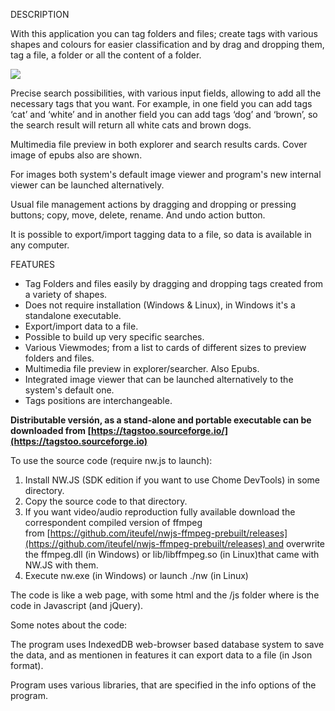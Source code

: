 DESCRIPTION

With this application you can tag folders and files; create tags with various shapes and colours for easier classification and by drag and dropping them, tag a file, a folder or all the content of a folder.

![](https://tagstoo.sourceforge.io/demoimage1lq.png)

Precise search possibilities, with various input fields, allowing to add all the necessary tags that you want. For example, in one field you can add tags ‘cat’ and ‘white’ and in another field you can add tags ‘dog’ and ‘brown’, so the search result will return all white cats and brown dogs.

Multimedia file preview in both explorer and search results cards. Cover image of epubs also are shown.

For images both system's default image viewer and program's new internal viewer can be launched alternatively.

Usual file management actions by dragging and dropping or pressing buttons; copy, move, delete, rename. And undo action button.

It is possible to export/import tagging data to a file, so data is available in any computer.

FEATURES

- Tag Folders and files easily by dragging and dropping tags created from a variety of shapes.
- Does not require installation (Windows & Linux), in Windows it's a standalone executable.
- Export/import data to a file.
- Possible to build up very specific searches.
- Various Viewmodes; from a list to cards of different sizes to preview folders and files.
- Multimedia file preview in explorer/searcher. Also Epubs.
- Integrated image viewer that can be launched alternatively to the system's default one.
- Tags positions are interchangeable.


**Distributable versión, as a stand-alone and portable executable can be downloaded from [https://tagstoo.sourceforge.io/](https://tagstoo.sourceforge.io)**

To use the source code (require nw.js to launch):

1. Install NW.JS (SDK edition if you want to use Chome DevTools) in some directory.
2. Copy the source code to that directory.
3. If you want video/audio reproduction fully available download the correspondent compiled version of ffmpeg from [https://github.com/iteufel/nwjs-ffmpeg-prebuilt/releases](https://github.com/iteufel/nwjs-ffmpeg-prebuilt/releases) and overwrite the ffmpeg.dll (in Windows) or lib/libffmpeg.so (in Linux)that came with NW.JS with them.
4. Execute nw.exe (in Windows) or launch ./nw (in Linux)

The code is like a web page, with some html and the /js folder where is the code in Javascript (and jQuery).

Some notes about the code:

The program uses IndexedDB web-browser based database system to save the data, and as mentionen in features it can export data to a file (in Json format).

Program uses various libraries, that are specified in the info options of the program.
